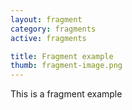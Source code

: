```yaml
---
layout: fragment
category: fragments
active: fragments

title: Fragment example
thumb: fragment-image.png
---
```


This is a fragment example